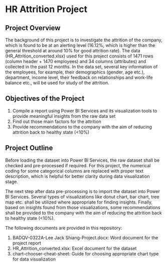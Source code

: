# HR Attrition Project

## Project Overview
The background of this project is to investigate the attrition of the company, which is found to be at an alerting level (16.12%, which is higher than the general threshold at around 10% for good attrition rate). The data (HR_Attrition_converted.xlsx) used for this project consists of 1471 rows (column header + 1470 employees) and 34 columns (attributes) and collected in the past 12 months. In the data set, several key information of the employees, for example, their demographics (gender, age etc.), department, income level, their feedback on relationships and work-life balance etc., will be used for study of the attrition.

## Objectives of the Project
   1. Compile a report using Power BI Services and its visualization tools to provide meaningful insights from the raw data set
   2. Find out those main factors for the attrition
   3. Provide recommendations to the company with the aim of reducing attrition back to healthy state (<10%)

## Project Outline
Before loading the dataset into Power BI Services, the raw dataset shall be checked and pre-processed if required. For this project, the numerical coding for some categorical columns are replaced with proper text description, which is helpful for better clarity during data visualization stage.

The next step after data pre-processing is to import the dataset into Power BI Services. Several types of visualizations like donut chart, bar chart, tree map etc. shall be utilized where appropriate for finding insights. Finally, based on insights found from those visualizations, some recommendations shall be provided to the company with the aim of reducing the attrition back to healthy state (<10%).

The following documents are provided in this repository:
   1. BADQV-0322A-Lee Jack Shiang-Project.docx: Word document for the project report
   2. HR_Attrition_converted.xlsx: Excel document for the dataset
   3.	chart-chooser-cheat-sheet: Guide for choosing appropriate chart type for data visualization

